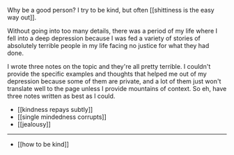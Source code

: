 Why be a good person? I try to be kind, but often [[shittiness is the easy way out]].

Without going into too many details, there was a period of my life where I fell into a deep depression because I was fed a variety of stories of absolutely terrible people in my life facing no justice for what they had done.

I wrote three notes on the topic and they're all pretty terrible. I couldn't provide the specific examples and thoughts that helped me out of my depression because some of them are private, and a lot of them just won't translate well to the page unless I provide mountains of context. So eh, have three notes written as best as I could.

 - [[kindness repays subtly]]
 - [[single mindedness corrupts]]
 - [[jealousy]]

----

 - [[how to be kind]]
